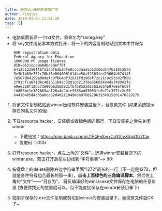 ```yaml
---
title: 去除WinRAR的弹窗广告
author: kinglyq
date: 2019-04-04 21:01:29
tags: []
---
```

- 电脑桌面新建一个txt文件，重命名为“rarreg.key”
- 将.key文件用记事本方式打开，将一下的内容复制粘贴到文本中并保存
<!--more-->
```
	RAR registration data
	Federal Agency for Education
	1000000 PC usage license
	UID=b621cca9a84bc5deffbf
	6412612250ffbf533df6db2dfe8ccc3aae5362c06d54762105357d
	5e3b1489e751c76bf6e0640001014be50a52303fed29664b074145
	7e567d04159ad8defc3fb6edf32831fd1966f72c21c0c53c02fbbb
	2f91cfca671d9c482b11b8ac3281cb21378e85606494da349941fa
	e9ee328f12dc73e90b6356b921fbfb8522d6562a6a4b97e8ef6c9f
	fb866be1e3826b5aa126a4d2bfe9336ad63003fc0e71c307fc2c60
	64416495d4c55a0cc82d402110498da970812063934815d81470829275
```


1. 将该文件复制粘贴到winrar压缩软件安装路径下，替换原文件 (如果系统提示存在同名文件的话)

2. 下载resource hacker，安装版或者绿色版的都行，下载安装完之后先关闭winrar

	- 下载链接：https://pan.baidu.com/s/1F4EeXwxCoYGlvXXjxDU7Cw 
	- 提取码：c00x 

3. 打开resource hacker，点左上角的“文件”，选择winrar安装目录下的winrar.exe，双击打开后在左边找到“字符串表”——> 80: 

4. 按键盘上的delete删除右边字符串里面“1272”最长的一行（不一定是1272，但就是各种符号组合最长的那一串），**点击上面绿色的三角编译脚本**，然后左上角的“文件”——“另存为”，
将反编译好的winrar.exe文件保存在电脑的任意位置 (方便你找到的位置就可以，但不能直接保存在winrar安装目录下)

5. 把刚才保存的.exe文件复制或剪切到winrar的安装目录下，替换原文件就OK了~